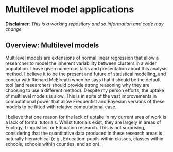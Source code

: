 # Multilevel model applications

**Disclaimer**: *This is a working repository and so information and code may change*

## Overview: Multilevel models

Multilevel models are extensions of normal linear regression that allow a researcher to model the inherent variability between clusters in a wider population. I have given numerous talks and presentation about this analysis method. I believe it to be the present and future of statistical modelling, and concur with Richard McElreath when he says that it should be the default tool (and researchers should provide strong reasoning why they are choosing to use a different method). Despite my person efforts, the uptake of multilevel models is slow. This is in spite of the vast improvements in computational power that allow Frequentist and Bayesian versions of these models to be fitted with relative computational ease. 

I believe that one reason for the lack of uptake in my current area of work is a lack of formal tutorials. Whilst tutorials exist, they are largely in areas of Ecology, Linguistics, or Edcuation research. This is not surprising, considering that the quantitative data produced in these research areas is naturally hierarchical (e.g., Education: pupils within classes, classes within schools, schools within counties, and so on).  

